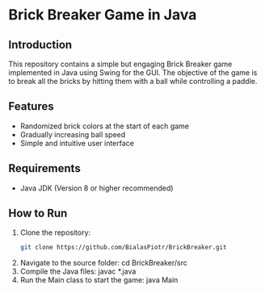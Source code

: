 # Brick Breaker Game in Java

## Introduction

This repository contains a simple but engaging Brick Breaker game implemented in Java using Swing for the GUI. The objective of the game is to break all the bricks by hitting them with a ball while controlling a paddle.

## Features

- Randomized brick colors at the start of each game
- Gradually increasing ball speed
- Simple and intuitive user interface

## Requirements

- Java JDK (Version 8 or higher recommended)

## How to Run

1. Clone the repository:
   ```bash
   git clone https://github.com/BialasPiotr/BrickBreaker.git
2. Navigate to the source folder:
   cd BrickBreaker/src
3. Compile the Java files:
   javac *.java
4. Run the Main class to start the game:
   java Main